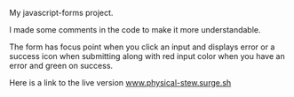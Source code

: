 My javascript-forms project.

I made some comments in the code to make it more understandable.

The form has focus point when you click an input and displays error or a success icon when submitting along with red input color when you have an error and green on success.

Here is a link to the live version www.physical-stew.surge.sh
